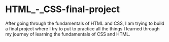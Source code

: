# HTML_-_CSS-final-project
After going through the fundamentals of HTML and CSS, I am trying to build a final project where I try to put to practice all the things I learned through my journey of learning the fundamentals of CSS and HTML.
